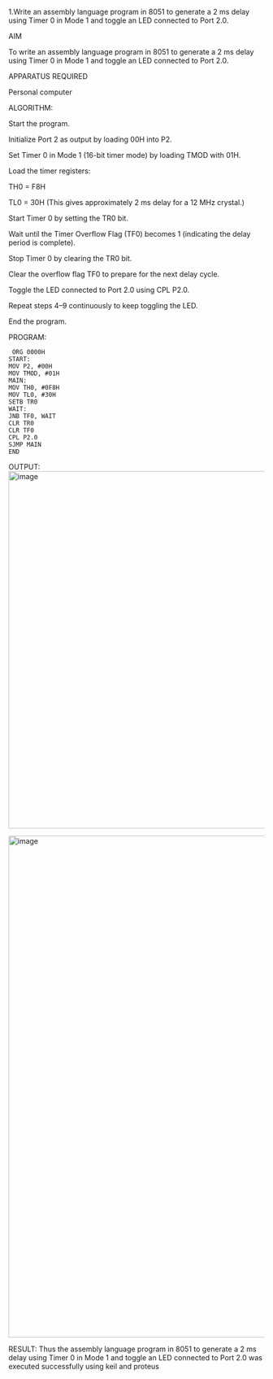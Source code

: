 1.Write an assembly language program in 8051 to generate a 2 ms delay using Timer 0 in Mode 1 and toggle an LED connected to Port 2.0.

AIM

To write an assembly language program in 8051 to generate a 2 ms delay using Timer 0 in Mode 1 and toggle an LED connected to Port 2.0.

APPARATUS REQUIRED

Personal  computer

ALGORITHM:

Start the program.

Initialize Port 2 as output by loading 00H into P2.

Set Timer 0 in Mode 1 (16-bit timer mode) by loading TMOD with 01H.

Load the timer registers:

TH0 = F8H

TL0 = 30H
(This gives approximately 2 ms delay for a 12 MHz crystal.)

Start Timer 0 by setting the TR0 bit.

Wait until the Timer Overflow Flag (TF0) becomes 1 (indicating the delay period is complete).

Stop Timer 0 by clearing the TR0 bit.

Clear the overflow flag TF0 to prepare for the next delay cycle.

Toggle the LED connected to Port 2.0 using CPL P2.0.

Repeat steps 4–9 continuously to keep toggling the LED.

End the program.

PROGRAM:

     ORG 0000H
    START:
    MOV P2, #00H        
    MOV TMOD, #01H      
    MAIN:
    MOV TH0, #0F8H      
    MOV TL0, #30H       
    SETB TR0            
    WAIT:
    JNB TF0, WAIT       
    CLR TR0             
    CLR TF0             
    CPL P2.0            
    SJMP MAIN           
    END
OUTPUT:
<img width="1311" height="703" alt="image" src="https://github.com/user-attachments/assets/92e962ec-cebd-426a-9609-a161ff5c9292" />

<img width="1600" height="987" alt="image" src="https://github.com/user-attachments/assets/2cc87212-b1c7-4226-b321-fd669c0b9a83" />

RESULT:
Thus the assembly language program in 8051 to generate a 2 ms delay using Timer 0 in Mode 1 and toggle an LED connected to Port 2.0 was executed successfully using keil and proteus




